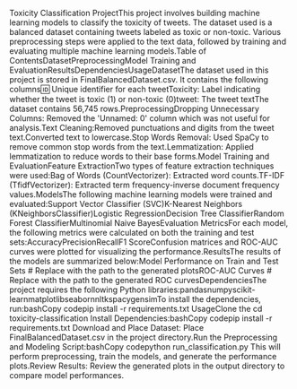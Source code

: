 Toxicity Classification ProjectThis project involves building machine learning models to classify the toxicity of tweets. The dataset used is a balanced dataset containing tweets labeled as toxic or non-toxic. Various preprocessing steps were applied to the text data, followed by training and evaluating multiple machine learning models.Table of ContentsDatasetPreprocessingModel Training and EvaluationResultsDependenciesUsageDatasetThe dataset used in this project is stored in FinalBalancedDataset.csv. It contains the following columns:id: Unique identifier for each tweetToxicity: Label indicating whether the tweet is toxic (1) or non-toxic (0)tweet: The tweet textThe dataset contains 56,745 rows.PreprocessingDropping Unnecessary Columns: Removed the 'Unnamed: 0' column which was not useful for analysis.Text Cleaning:Removed punctuations and digits from the tweet text.Converted text to lowercase.Stop Words Removal: Used SpaCy to remove common stop words from the text.Lemmatization: Applied lemmatization to reduce words to their base forms.Model Training and EvaluationFeature ExtractionTwo types of feature extraction techniques were used:Bag of Words (CountVectorizer): Extracted word counts.TF-IDF (TfidfVectorizer): Extracted term frequency-inverse document frequency values.ModelsThe following machine learning models were trained and evaluated:Support Vector Classifier (SVC)K-Nearest Neighbors (KNeighborsClassifier)Logistic RegressionDecision Tree ClassifierRandom Forest ClassifierMultinomial Naive BayesEvaluation MetricsFor each model, the following metrics were calculated on both the training and test sets:AccuracyPrecisionRecallF1 ScoreConfusion matrices and ROC-AUC curves were plotted for visualizing the performance.ResultsThe results of the models are summarized below:Model Performance on Train and Test Sets # Replace with the path to the generated plotsROC-AUC Curves # Replace with the path to the generated ROC curvesDependenciesThe project requires the following Python libraries:pandasnumpyscikit-learnmatplotlibseabornnltkspacygensimTo install the dependencies, run:bashCopy codepip install -r requirements.txt
UsageClone the 
cd toxicity-classification
Install Dependencies:bashCopy codepip install -r requirements.txt
Download and Place Dataset:
Place FinalBalancedDataset.csv in the project directory.Run the Preprocessing and Modeling Script:bashCopy codepython run_classification.py
This will perform preprocessing, train the models, and generate the performance plots.Review Results:
Review the generated plots in the output directory to compare model performances.
